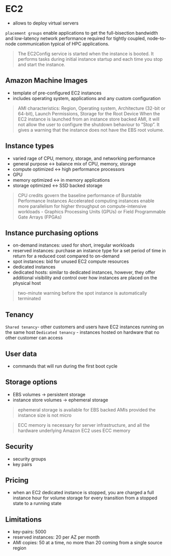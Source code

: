 # EC2 #
- allows to deploy virtual servers

`placement groups` enable applications to get the full-bisection bandwidth and low-latency network performance required for tightly coupled, node-to-node communication typical of HPC applications.

> The EC2Config service is started when the instance is booted. It performs tasks during initial instance startup and each time you stop and start the instance.

## Amazon Machine Images ##
- template of pre-configured EC2 instances
- includes operating system, applications and any custom configuration

> AMI characteristics: Region, Operating system, Architecture (32-bit or 64-bit), Launch Permissions, Storage for the Root Device
> When the EC2 instance is launched from an instance store backed AMI, it will not allow the user to configure the shutdown behaviour to “Stop”. It gives a warning that the instance does not have the EBS root volume.

## Instance types ##
- varied rage of CPU, memory, storage, and networking performance
- general purpose <-> balance mix of CPU, memory, storage
- compute optimized <-> high performance processors
- GPU
- memory optimized <-> in memory applications
- storage optimized <-> SSD backed storage

> CPU credits govern the baseline performance of Burstable Performance Instances 
> Accelerated computing instances enable more parallelism for higher throughput on compute-intensive workloads - Graphics Processing Units (GPUs) or Field Programmable Gate Arrays (FPGAs)

## Instance purchasing options ##
- on-demand instances: used for short, irregular workloads
- reserved instances: purchase an instance type for a set period of time in return for a reduced cost compared to on-demand
- spot instances: bid for unused EC2 compute resources
- dedicated instances
- dedicated hosts: similar to dedicated instances, however, they offer additional visibility and control over how instances are placed on the physical host

> two-minute warning before the spot instance is automatically terminated 

## Tenancy ##
`Shared tenancy`- other customers and users have EC2 instances running on the same host
`Dedicated tenancy` - instances hosted on hardware that no other customer can access

## User data ##
- commands that will run during the first boot cycle

## Storage options ##
- EBS volumes -> persistent storage
- instance store volumes -> ephemeral storage

> ephemeral storage is available for EBS backed AMIs provided the instance size is not micro

> ECC memory is necessary for server infrastructure, and all the hardware underlying Amazon EC2 uses ECC memory

## Security ##
- security groups
- key pairs

## Pricing ##
- when an EC2 dedicated instance is stopped, you are charged a full instance hour for volume storage for every transition from a stopped state to a running state

## Limitations ##
- key-pairs: 5000
- reserved instances: 20 per AZ per month
- AMI copies: 50 at a time, no more than 20 coming from a single source region

